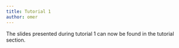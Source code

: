 ```yaml
---
title: Tutorial 1
author: omer
---
```


The slides presented during tutorial 1 can now be found in the tutorial section.
